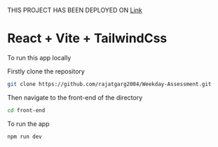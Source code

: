 THIS PROJECT HAS BEEN DEPLOYED ON <a href="https://weekday-assessment.vercel.app/" target="_blank">Link</a>

# React + Vite + TailwindCss

To run this app locally

Firstly clone the repository
```bash
git clone https://github.com/rajatgarg2004/Weekday-Assessment.git
```

Then navigate to the front-end of the directory
```bash
cd front-end
```

To run the app
```bash
npm run dev
```